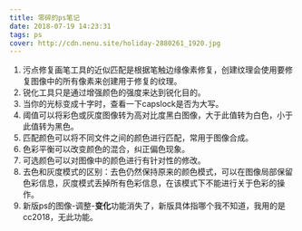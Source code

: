```yaml
---
title: 零碎的ps笔记
date: 2018-07-19 14:23:31
tags: ps
cover: http://cdn.nenu.site/holiday-2880261_1920.jpg
---
```


1. 污点修复画笔工具的近似匹配是根据笔触边缘像素修复，创建纹理会使用要修复图像中的所有像素来创建用于修复的纹理。
2. 锐化工具只是通过增强颜色的强度来达到锐化目的。
3. 当你的光标变成十字时，查看一下capslock是否为大写。
4. 阈值可以将彩色或灰度图像转为高对比度黑白图像，大于此值转为白色，小于此值转为黑色。
5. 匹配颜色可以将不同文件之间的颜色进行匹配，常用于图像合成。
6. 色彩平衡可以改变颜色的混合，纠正偏色现象。
7. 可选颜色可以对图像中的颜色进行有针对性的修改。
8. 去色和灰度模式的区别：去色仍然保持原来的颜色模式，可以在图像局部保留色彩信息，灰度模式丢掉所有色彩信息，在该模式下不能进行关于色彩的操作。
9. 新版ps的图像-调整-**变化**功能消失了，新版具体指哪个我不知道，我用的是cc2018，无此功能。